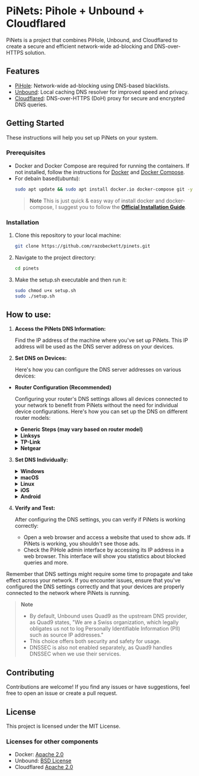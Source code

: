 # PiNets: Pihole + Unbound + Cloudflared

PiNets is a project that combines PiHole, Unbound, and Cloudflared to create a secure and efficient network-wide ad-blocking and DNS-over-HTTPS solution.

## Features

- [PiHole](https://github.com/pi-hole/docker-pi-hole/): Network-wide ad-blocking using DNS-based blacklists.
- [Unbound](https://github.com/MatthewVance/unbound-docker): Local caching DNS resolver for improved speed and privacy.
- [Cloudflared](https://github.com/cloudflare/cloudflared): DNS-over-HTTPS (DoH) proxy for secure and encrypted DNS queries.

## Getting Started

These instructions will help you set up PiNets on your system.

### Prerequisites

- Docker and Docker Compose are required for running the containers. If not installed, follow the instructions for [Docker](https://docs.docker.com/get-docker/) and [Docker Compose](https://docs.docker.com/compose/install/).
- For debain based(ubuntu):
  ```sh
  sudo apt update && sudo apt install docker.io docker-compose git -y
  ```
  > __Note__
  > This is just quick & easy way of install docker and docker-compose, I suggest you to follow the [**Official Installation Guide**](https://docs.docker.com/engine/install/).

### Installation

1. Clone this repository to your local machine:

   ```sh
   git clone https://github.com/razobeckett/pinets.git

   ```

2. Navigate to the project directory:

   ```sh
   cd pinets

   ```

3. Make the setup.sh executable and then run it:

   ```sh
   sudo chmod u+x setup.sh
   sudo ./setup.sh

   ```

## How to use:

1. **Access the PiNets DNS Information:**

   Find the IP address of the machine where you've set up PiNets. This IP address will be used as the DNS server address on your devices.

2. **Set DNS on Devices:**

   Here's how you can configure the DNS server addresses on various devices:

- **Router Configuration (Recommended)**

  Configuring your router's DNS settings allows all devices connected to your network to benefit from PiNets without the need for individual device configurations. Here's how you can set up the DNS on different router models:

  <details>
  <summary><strong>Generic Steps (may vary based on router model)</strong></summary>

  1. Open a web browser and enter your router's IP address in the address bar. This is usually something like `192.168.1.1`.
  2. Log in to your router's admin interface using the credentials provided by your ISP or set by you.
  3. Look for the "DNS" or "Network" settings section.
  4. Replace the existing DNS server addresses with the IP address of your PiNets setup. This will direct all DNS queries through PiNets.
  5. Save your changes and restart your router if necessary.

  </details>

  <details>
  <summary><strong>Linksys</strong></summary>

  1. Log in to your router's admin interface.
  2. Navigate to "Internet" > "DNS Addresses."
  3. Enter the IP address of your PiNets setup as the DNS address.
  4. Save your changes.

  </details>

  <details>
  <summary><strong>TP-Link</strong></summary>

  1. Log in to your router's admin interface.
  2. Go to "Advanced" > "Network" > "LAN."
  3. Under "DHCP Server," set the Primary DNS and Secondary DNS to the IP address of your PiNets setup.
  4. Save your changes.

   </details>

   <details>
   <summary><strong>Netgear</strong></summary>

  1.  Log in to your router's admin interface.
  2.  Navigate to "Advanced" > "Setup" > "Internet Setup."
  3.  Set the "DNS Address" to the IP address of your PiNets setup.
  4.  Save your changes.

    </details>
3. **Set DNS Individually:**

   <details>
   <summary><strong>Windows</strong></summary>

   1. Open "Network and Sharing Center" from the Control Panel.
   2. Click on the active network connection.
   3. Click on "Properties."
   4. Select "Internet Protocol Version 4 (TCP/IPv4)" and click on "Properties."
   5. Choose the option to use "Use the following DNS server addresses" and enter the IP address of your PiNets setup as both the preferred and alternate DNS server.

   </details>

   <details>
   <summary><strong>macOS</strong></summary>

   1. Go to "System Preferences" > "Network."
   2. Select your active network connection from the list on the left.
   3. Click on "Advanced" > "DNS" tab.
   4. Click the "+" button at the bottom to add a new DNS server and enter the IP address of your PiNets setup.

   </details>

   <details>
   <summary><strong>Linux</strong></summary>

   1. Modify network configuration files or use network manager tools to set DNS. For example, on Ubuntu, you can edit the `/etc/netplan/*.yaml` file to specify the DNS servers.

   </details>

   <details>
   <summary><strong>iOS</strong></summary>

   1. Go to "Settings" > "Wi-Fi."
   2. Click on the network you are connected to (an "i" icon).
   3. Scroll down and tap on "Configure DNS."
   4. Choose "Manual" and add the IP address of your PiNets setup as a DNS server.

   </details>

   <details>
   <summary><strong>Android</strong></summary>

   1. Go to "Settings" > "Network & Internet" > "Wi-Fi."
   2. Long-press on the connected network and select "Modify network."
   3. Check the box for "Advanced options."
   4. Change the IP settings to "Static" and add the IP address of your PiNets setup as a DNS server.

   </details>

4. **Verify and Test:**

   After configuring the DNS settings, you can verify if PiNets is working correctly:

   - Open a web browser and access a website that used to show ads. If PiNets is working, you shouldn't see those ads.
   - Check the PiHole admin interface by accessing its IP address in a web browser. This interface will show you statistics about blocked queries and more.

Remember that DNS settings might require some time to propagate and take effect across your network. If you encounter issues, ensure that you've configured the DNS settings correctly and that your devices are properly connected to the network where PiNets is running.

> __Note__
> - By default, Unbound uses Quad9 as the upstream DNS provider, as Quad9 states, "We are a Swiss organization, which legally obligates us not to log Personally Identifiable Information (PII) such as source IP addresses."
> - This choice offers both security and safety for usage.
> - DNSSEC is also not enabled separately, as Quad9 handles DNSSEC when we use their services.

## Contributing

Contributions are welcome! If you find any issues or have suggestions, feel free to open an issue or create a pull request.

## License

This project is licensed under the MIT License.

### Licenses for other components

- Docker: [Apache 2.0](https://github.com/docker/docker/blob/master/LICENSE)
- Unbound: [BSD License](https://unbound.nlnetlabs.nl/svn/trunk/LICENSE)
- Cloudflared [Apache 2.0](https://github.com/cloudflare/cloudflared/blob/master/LICENSE)
